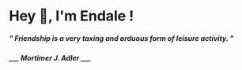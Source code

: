 <h1 title="head"> Hey 👋, I'm Endale !</h1>

**<h5><i>" Friendship is a very taxing and arduous form of leisure activity. "</i></h5>**

*<b>___ Mortimer J. Adler ___</b>*
